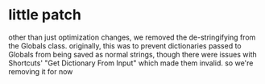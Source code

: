 # little patch

other than just optimization changes, we removed the de-stringifying from the Globals class. originally, this was to prevent dictionaries passed to Globals from being saved as normal strings, though there were issues with Shortcuts' "Get Dictionary From Input" which made them invalid. so we're removing it for now